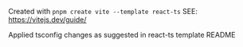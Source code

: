 Created with ```pnpm create vite --template react-ts```
SEE: https://vitejs.dev/guide/

Applied tsconfig changes as suggested in react-ts template README
